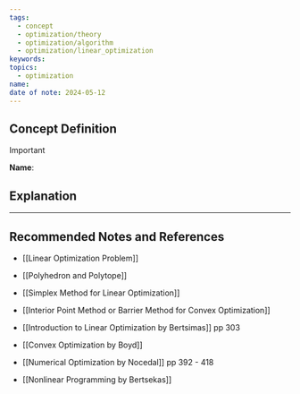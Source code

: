 ```yaml
---
tags:
  - concept
  - optimization/theory
  - optimization/algorithm
  - optimization/linear_optimization
keywords: 
topics:
  - optimization
name: 
date of note: 2024-05-12
---
```


## Concept Definition

>[!important]
>**Name**: 



## Explanation





-----------
##  Recommended Notes and References


- [[Linear Optimization Problem]]
- [[Polyhedron and Polytope]]


- [[Simplex Method for Linear Optimization]]
- [[Interior Point Method or Barrier Method for Convex Optimization]]



- [[Introduction to Linear Optimization by Bertsimas]] pp 303
- [[Convex Optimization by Boyd]]
- [[Numerical Optimization by Nocedal]] pp 392 - 418
- [[Nonlinear Programming by Bertsekas]]